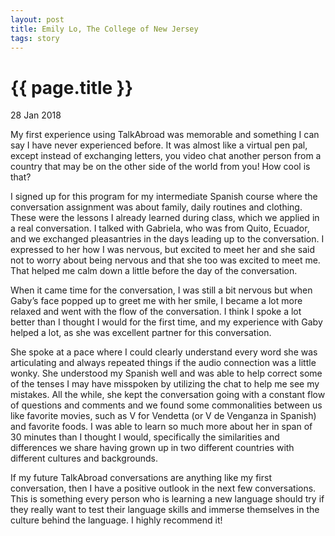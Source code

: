 ```yaml
---
layout: post
title: Emily Lo, The College of New Jersey
tags: story
---
```


# {{ page.title }}

 28 Jan 2018

My first experience using TalkAbroad was memorable and something I can say I have never experienced before. It was almost like a virtual pen pal, except instead of exchanging letters, you video chat another person from a country that may be on the other side of the world from you! How cool is that?

I signed up for this program for my intermediate Spanish course where the conversation assignment was about family, daily routines and clothing. These were the lessons I already learned during class, which we applied in a real conversation. I talked with Gabriela, who was from Quito, Ecuador, and we exchanged pleasantries in the days leading up to the conversation. I expressed to her how I was nervous, but excited to meet her and she said not to worry about being nervous and that she too was excited to meet me. That helped me calm down a little before the day of the conversation. 

When it came time for the conversation, I was still a bit nervous but when Gaby’s face popped up to greet me with her smile, I became a lot more relaxed and went with the flow of the conversation. I think I spoke a lot better than I thought I would for the first time, and my experience with Gaby helped a lot, as she was excellent partner for this conversation.

She spoke at a pace where I could clearly understand every word she was articulating and always repeated things if the audio connection was a little wonky. She understood my Spanish well and was able to help correct some of the tenses I may have misspoken by utilizing the chat to help me see my mistakes. All the while, she kept the conversation going with a constant flow of questions and comments and we found some commonalities between us like favorite movies, such as V for Vendetta (or V de Venganza in Spanish) and favorite foods. I was able to learn so much more about her in span of 30 minutes than I thought I would, specifically the similarities and differences we share having grown up in two different countries with different cultures and backgrounds. 

If my future TalkAbroad conversations are anything like my first conversation, then I have a positive outlook in the next few conversations. This is something every person who is learning a new language should try if they really want to test their language skills and immerse themselves in the culture behind the language. I highly recommend it! 

